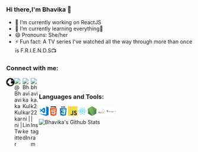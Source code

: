 ### Hi there,I'm Bhavika 👋

- 🔭 I’m currently working on ReactJS
- 🌱 I’m currently learning everything🤣
- 😄 Pronouns: She/her
- ⚡ Fun fact: A TV series I've watched all the way through more than once is F.R.I.E.N.D.S📺

### Connect with me:

[<img align="left" alt="bhavikakulkarni.com" width="22px" src="https://raw.githubusercontent.com/iconic/open-iconic/master/svg/globe.svg" />][website]
[<img align="left" alt="@BhavikaKulkarni | Twitter" width="22px" src="https://cdn.jsdelivr.net/npm/simple-icons@v3/icons/twitter.svg" />][twitter]
[<img align="left" alt="Bhavika Kulkarni | LinkedIn" width="22px" src="https://cdn.jsdelivr.net/npm/simple-icons@v3/icons/linkedin.svg" />][linkedin]
[<img align="left" alt="bhavika.k222 | Instagram" width="22px" src="https://cdn.jsdelivr.net/npm/simple-icons@v3/icons/instagram.svg" />][instagram]

<br />

### Languages and Tools:

<img align="left" alt="Visual Studio Code" width="26px" src="https://raw.githubusercontent.com/github/explore/80688e429a7d4ef2fca1e82350fe8e3517d3494d/topics/visual-studio-code/visual-studio-code.png" />
<img align="left" alt="HTML5" width="26px" src="https://raw.githubusercontent.com/github/explore/80688e429a7d4ef2fca1e82350fe8e3517d3494d/topics/html/html.png" />
<img align="left" alt="CSS3" width="26px" src="https://raw.githubusercontent.com/github/explore/80688e429a7d4ef2fca1e82350fe8e3517d3494d/topics/css/css.png" />
<img align="left" alt="JavaScript" width="26px" src="https://raw.githubusercontent.com/github/explore/80688e429a7d4ef2fca1e82350fe8e3517d3494d/topics/javascript/javascript.png" />
<img align="left" alt="React" width="26px" src="https://raw.githubusercontent.com/github/explore/80688e429a7d4ef2fca1e82350fe8e3517d3494d/topics/react/react.png" />
<img align="left" alt="Node.js" width="26px" src="https://raw.githubusercontent.com/github/explore/80688e429a7d4ef2fca1e82350fe8e3517d3494d/topics/nodejs/nodejs.png" />
<img align="left" alt="MySQL" width="26px" src="https://raw.githubusercontent.com/github/explore/80688e429a7d4ef2fca1e82350fe8e3517d3494d/topics/mysql/mysql.png" />
<img align="left" alt="MongoDB" width="26px" src="https://raw.githubusercontent.com/github/explore/80688e429a7d4ef2fca1e82350fe8e3517d3494d/topics/mongodb/mongodb.png" />
<br />
<br />

<img align="left" alt="Bhavika's Github Stats" src="https://github-readme-stats.vercel.app/api?username=bhavika022&show_icons=true&hide_border=true" />

[website]: https://bhavika022.github.io/Portfolio/
[twitter]: https://twitter.com/BhavikaKulkarni
[instagram]: https://www.instagram.com/bhavika.k222/
[linkedin]: https://www.linkedin.com/in/bhavika-kulkarni-566846171/
